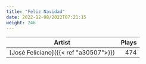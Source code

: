 ```yaml
---
title: "Feliz Navidad"
date: 2022-12-08/2022T07:21:15
weight: 246
---
```




 Artist | Plays 
----- | -----:
[José Feliciano]({{< ref "a30507">}}) | 474
